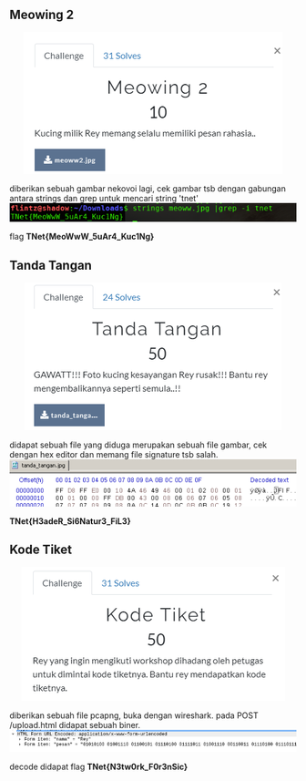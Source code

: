 
## Meowing 2
<p  align="center"><img src="img/forensic1.PNG"/></p>
diberikan sebuah gambar nekovoi lagi, cek gambar tsb dengan gabungan antara strings dan grep untuk mencari string 'tnet'
<img src="img/f1.png"/>

flag **TNet{MeoWwW_5uAr4_Kuc1Ng}**

## Tanda Tangan
<p  align="center"><img src="img/forensic2.PNG"/></p>
didapat sebuah file yang diduga merupakan sebuah file gambar, cek dengan hex editor dan memang file signature tsb salah.

<img src="img/f2.png"/>

**TNet{H3adeR_Si6Natur3_FiL3}**

## Kode Tiket
<p  align="center"><img src="img/forensic3.PNG"/></p>
diberikan sebuah file pcapng, buka dengan wireshark. pada POST /upload.html didapat sebuah biner.
<img src="img/f3.png"/>

decode didapat flag **TNet{N3tw0rk_F0r3nSic}**

